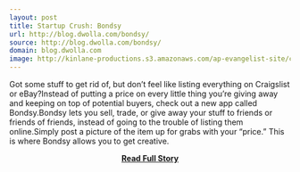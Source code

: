 ```yaml
---
layout: post
title: Startup Crush: Bondsy
url: http://blog.dwolla.com/bondsy/
source: http://blog.dwolla.com/bondsy/
domain: blog.dwolla.com
image: http://kinlane-productions.s3.amazonaws.com/ap-evangelist-site/curated/screenshots/9507_blog_dwolla_com.png
---
```


<p>Got some stuff to get rid of, but don’t feel like listing everything on Craigslist or eBay?Instead of putting a price on every little thing you’re giving away and keeping on top of potential buyers, check out a new app called Bondsy.Bondsy lets you sell, trade, or give away your stuff to friends or friends of friends, instead of going to the trouble of listing them online.Simply post a picture of the item up for grabs with your “price.” This is where Bondsy allows you to get creative.</p>
<center><p><a href="http://blog.dwolla.com/bondsy/" style='padding:25px; font-sze:18px; font-weight: bold;'>Read Full Story</a></p></center>
